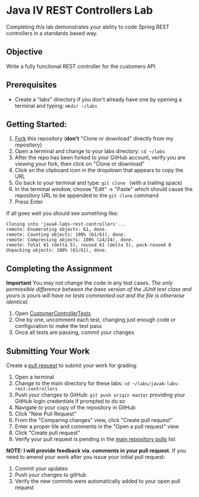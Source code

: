 # Java IV REST Controllers Lab

Completing this lab demonstrates your ability to code Spring REST
controllers in a standards based way.

## Objective

Write a fully functional REST controller for the customers API

## Prerequisites

* Create a "labs" directory if you don't already have one by opening a terminal
and typing:
``mkdir ~/labs``

## Getting Started:

1. [Fork](https://help.github.com/articles/fork-a-repo/) this repository (__don't__ "Clone or download" directly from my repository)
1. Open a terminal and change to your labs directory:
``cd ~/labs``
1. After the repo has been forked to your GitHub account, verify you are viewing your fork, then click on "Clone or download"
1. Click on the clipboard icon in the dropdown that appears to copy the URL
1. Go back to your terminal and type: ``git clone `` (with a trailing space)
1. In the terminal window, choose "Edit" -> "Paste" which should cause the repository URL to be appended to the ``git clone`` command
1. Press Enter

If all goes well you should see something like:
```
Cloning into 'java4-labs-rest-controllers'...
remote: Enumerating objects: 61, done.
remote: Counting objects: 100% (61/61), done.
remote: Compressing objects: 100% (24/24), done.
remote: Total 61 (delta 5), reused 61 (delta 5), pack-reused 0
Unpacking objects: 100% (61/61), done.
```

## Completing the Assignment

__Important__ You may not change the code in any test cases. _The only permissible difference between the base version of the JUnit test class and yours is yours will have no tests commented out and the file is otherwise identical._

1. Open [CustomerControllerTests](src/test/java/edu/cscc/java4/rest/CustomerControllerTests.java)
1. One by one, uncomment each test, changing just enough code or configuration to make the test pass
1. Once all tests are passing, commit your changes


## Submitting Your Work

Create a [pull request](https://help.github.com/articles/creating-a-pull-request/) to submit your work for grading:

1. Open a terminal
1. Change to the main directory for these labs: ``cd ~/labs/java4-labs-rest-controllers``
1. Push your changes to GitHub: ``git push origin master`` providing your GitHub login credentials if prompted to do so
1. Navigate to your copy of the repository in GitHub
1. Click "New Pull Request"
1. From the "Comparing changes" view, click "Create pull request"
1. Enter a proper tile and comments in the "Open a pull request" view
1. Click "Create pull request"
1. Verify your pull request is pending in the [main repository pulls](https://github.com/jeff-anderson-cscc/java4-labs-rest-controllers/pulls) list

__NOTE: I will provide feedback via. comments in your pull request.__
If you need to amend your work after you issue your initial pull request:

1. Commit your updates
1. Push your changes to gitHub
1. Verify the new commits were automatically added to your open pull request
